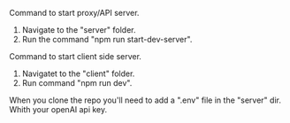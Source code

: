 Command to start proxy/API server.
1. Navigate to the "server" folder.
2. Run the command "npm run start-dev-server".


Command to start client side server.
1. Navigatet to the "client" folder.
2. Run command "npm run dev".

When you clone the repo you'll need to add a ".env" file in the "server" dir. Whith your openAI api key.
